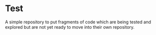 # Test
A simple repository to put fragments of code which are being tested and explored but are not yet ready to move into their own repository.
